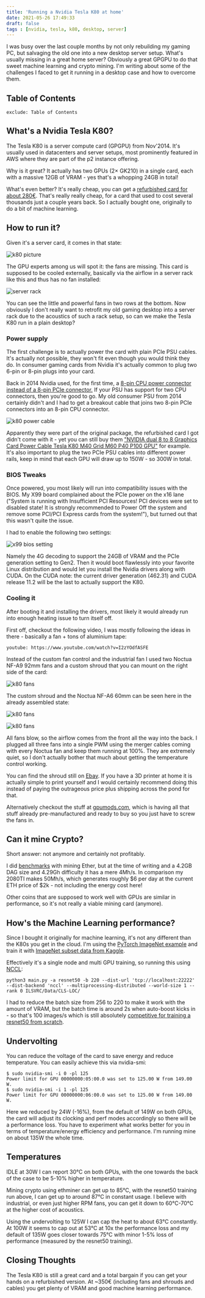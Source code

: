 ```yaml
---
title: 'Running a Nvidia Tesla K80 at home'
date: 2021-05-26 17:49:33
draft: false
tags : [nvidia, tesla, k80, desktop, server]
---
```


I was busy over the last couple months by not only rebuilding my gaming PC, but salvaging the old one into a new desktop server setup. 
What's usually missing in a great home server? Obviously a great GPGPU to do that sweet machine learning and crypto mining. 
I'm writing about some of the challenges I faced to get it running in a desktop case and how to overcome them.

## Table of Contents
```toc
exclude: Table of Contents
```

## What's a Nvidia Tesla K80?

The Tesla K80 is a server compute card (GPGPU) from Nov'2014. It's usually used in datacenters and server setups, most prominently featured in AWS where they are part of the p2 instance offering.

Why is it great? It actually has two GPUs (2× GK210) in a single card, each with a massive 12GB of VRAM - yes that's a whopping 24GB in total! 

What's even better? It's really cheap, you can get a [refurbished card for about 280€](https://www.ebay.de/itm/164862718429). That's really really cheap, for a card that used to cost several thousands just a couple years back. So I actually bought one, originally to do a bit of machine learning.

## How to run it?

Given it's a server card, it comes in that state:

![k80 picture](https://tpucdn.com/gpu-specs/images/c/2616-front.jpg)

The GPU experts among us will spot it: the fans are missing. This card is supposed to be cooled externally, basically via the airflow in a server rack like this and thus has no fan installed:

![server rack](https://www.broadberry.co.uk/system_files/images/system_images/cut/1028GQ-TR-angle.jpg)

You can see the little and powerful fans in two rows at the bottom. Now obviously I don't really want to retrofit my old gaming desktop into a server rack due to the acoustics of such a rack setup, so can we make the Tesla K80 run in a plain desktop? 

### Power supply

The first challenge is to actually power the card with plain PCIe PSU cables. It's actually not possible, they won't fit even though you would think they do. In consumer gaming cards from Nvidia it's actually common to plug two 6-pin or 8-pin plugs into your card.

Back in 2014 Nvidia used, for the first time, a [8-pin CPU power connector instead of a 8-pin PCIe connector.](https://www.nvidia.com/content/dam/en-zz/Solutions/Data-Center/tesla-product-literature/Tesla-K80-BoardSpec-07317-001-v05.pdf) If your PSU has support for two CPU connectors, then you're good to go. My old consumer PSU from 2014 certainly didn't and I had to get a breakout cable that joins two 8-pin PCIe connectors into an 8-pin CPU connector. 

![k80 power cable](assets/k80_power.jpg)

Apparently they were part of the original package, the refurbished card I got didn't come with it - yet you can still buy them ["NVIDIA dual 8 to 8 Graphics Card Power Cable Tesla K80 M40 Grid M60 P40 P100 GPU"](https://www.ebay.de/itm/193564253502) for example. It's also important to plug the two PCIe PSU cables into different power rails, keep in mind that each GPU will draw up to 150W - so 300W in total.

### BIOS Tweaks

Once powered, you most likely will run into compatibility issues with the BIOS. My X99 board complained about the PCIe power on the x16 lane ("System is running with Insufficient PCI Resources! PCI devices were set to disabled state! It is strongly recommended to Power Off the system and remove some PCI/PCI Express cards from the system!"), but turned out that this wasn't quite the issue. 

I had to enable the following two settings:

![x99 bios setting](assets/k80_bios.jpg)

Namely the 4G decoding to support the 24GB of VRAM and the PCIe generation setting to Gen2. Then it would boot flawlessly into your favorite Linux distribution and would let you install the Nvidia drivers along with CUDA. On the CUDA note: the current driver generation (462.31) and CUDA release 11.2 will be the last to actually support the K80. 

### Cooling it

After booting it and installing the drivers, most likely it would already run into enough heating issue to turn itself off. 

First off, checkout the following video, I was mostly following the ideas in there - basically a fan + tons of aluminium tape:

`youtube: https://www.youtube.com/watch?v=I2zYOdfASFE`

Instead of the custom fan control and the industrial fan I used two Noctua NF-A9 92mm fans and a custom shroud that you can mount on the right side of the card:

![k80 fans](assets/k80_fans.jpg)

The custom shroud and the Noctua NF-A6 60mm can be seen here in the already assembled state:

![k80 fans](assets/k80_shroud_front.jpg)

![k80 fans](assets/k80_shroud_back.jpg)

All fans blow, so the airflow comes from the front all the way into the back. I plugged all three fans into a single PWM using the merger cables coming with every Noctua fan and keep them running at 100%. They are extremely quiet, so I don't actually bother that much about getting the temperature control working.

You can find the shroud still on [Ebay](https://www.ebay.com/itm/124287700989). If you have a 3D printer at home it is actually simple to print yourself and I would certainly recommend doing this instead of paying the outrageous price plus shipping across the pond for that.

Alternatively checkout the stuff at [gpumods.com](https://gpumods.com/), which is having all that stuff already pre-manufactured and ready to buy so you just have to screw the fans in. 

## Can it mine Crypto?

Short answer: not anymore and certainly not profitably.

I did [benchmarks](https://github.com/ethereum-mining/ethminer/issues/472#issuecomment-833780809) with mining Ether, but at the time of writing and a 4.2GB DAG size and 4.29Gh difficulty it has a mere 4Mh/s. In comparison my 2080TI makes 50Mh/s, which generates roughly $6 per day at the current ETH price of $2k - not including the energy cost here!

Other coins that are supposed to work well with GPUs are similar in performance, so it's not really a viable mining card (anymore).

## How's the Machine Learning performance?

Since I bought it originally for machine learning, it's not any different than the K80s you get in the cloud.
I'm using the [PyTorch ImageNet example](https://github.com/pytorch/examples/tree/master/imagenet) and train it with [ImageNet subset data from Kaggle](https://www.kaggle.com/c/imagenet-object-localization-challenge/data?select=imagenet_object_localization_patched2019.tar.gz).

Effectively it's a single node and multi GPU training, so running this using [NCCL](https://developer.nvidia.com/nccl):

`python3 main.py -a resnet50 -b 220 --dist-url 'tcp://localhost:22222' --dist-backend 'nccl' --multiprocessing-distributed --world-size 1 --rank 0 ILSVRC/Data/CLS-LOC/`

I had to reduce the batch size from 256 to 220 to make it work with the amount of VRAM, but the batch time is around 2s when auto-boost kicks in - so that's 100 images/s which is still absolutely [competitive for training a resnet50 from scratch](https://www.leadergpu.com/tensorflow_resnet50_benchmark). 

## Undervolting

You can reduce the voltage of the card to save energy and reduce temperature. You can easily achieve this via nvidia-smi:

```
$ sudo nvidia-smi -i 0 -pl 125
Power limit for GPU 00000000:05:00.0 was set to 125.00 W from 149.00 W.
$ sudo nvidia-smi -i 1 -pl 125
Power limit for GPU 00000000:06:00.0 was set to 125.00 W from 149.00 W.
```

Here we reduced by 24W (-16%), from the default of 149W on both GPUs, the card will adjust its clocking and perf modes accordingly so there will be a performance loss. You have to experiment what works better for you in terms of temperature/energy efficiency and performance. I'm running mine on about 135W the whole time.

## Temperatures

IDLE at 30W I can report 30°C on both GPUs, with the one towards the back of the case to be 5-10% higher in temperature.

Mining crypto using ethminer can get up to 85°C, with the resnet50 training run above, I can get up to around 87°C in constant usage. I believe with industrial, or even just higher RPM fans, you can get it down to 60°C-70°C at the higher cost of acoustics.

Using the undervolting to 125W I can cap the heat to about 63°C constantly. At 100W it seems to cap out at 53°C at 10x the performance loss and my default of 135W goes closer towards 75°C with minor 1-5% loss of performance (measured by the resnet50 training).

## Closing Thoughts

The Tesla K80 is still a great card and a total bargain if you can get your hands on a refurbished version. At ~350€ (including fans and shrouds and cables) you get plenty of VRAM and good machine learning performance. 
